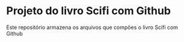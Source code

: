 # Projeto do livro Scifi com Github

Este repositório armazena os arquivos que compões o livro Scifi com Github